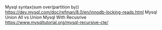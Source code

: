 
Mysql syntax(sum over(partition by))
<https://dev.mysql.com/doc/refman/8.0/en/innodb-locking-reads.html>
Mysql Union All vs Union
Mysql With Recusrive
<https://www.mysqltutorial.org/mysql-recursive-cte/>
